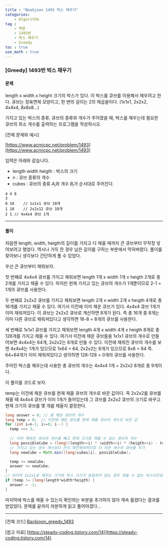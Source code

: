```yaml
---
title : "Beakjoon 1493 박스 채우기"
categories: 
    - Algorithm
tag : 
    - 백준
    - 1493번
    - 박스 채우기
    - Greedy
toc : true
use_math : true
---
```


### [Greedy] 1493번 박스 채우기



#### 문제

length x width x height 크기의 박스가 있다. 이 박스를 큐브를 이용해서 채우려고 한다. 큐브는 정육면체 모양이고, 한 변의 길이는 2의 제곱꼴이다. (1x1x1, 2x2x2, 4x4x4, 8x8x8...)

가지고 있는 박스의 종류, 큐브의 종류와 개수가 주어졌을 때, 박스를 채우는데 필요한 큐브의 최소 개수를 출력하는 프로그램을 작성하시오.

[전체 문제와 예시]

[https://www.acmicpc.net/problem/1493](https://www.acmicpc.net/problem/1493)

입력은 아래와 같습니다. 

- length width heigth : 박스의 크기
- n : 큐브 종류의 개수
- cubes : 큐브의 종류 $A_{i}$와 개수 $B_{i}$가 순서대로 주어진다. 

```
4 4 8
3
0 10	// 1x1x1 큐브 10개
1 10	// 2x2x12 큐브 10개
2 1	// 4x4x4 큐브 1개
```
------




#### 풀이

처음엔 length, width, heigth의 길이를 가지고 다 채울 때까지 큰 큐브부터 무작정 넣어보려고 했었다. 역시나 가득 찬 경우 남은 길이를 구하는 부분에서 막혀버렸다. 풀이를 찾아보니 생각보다 간단하게 풀 수 있었다.

우선 큰 큐브부터 채워보자.

첫 번째로 4x4x4 큐브를 가지고 채워보면 length 1개 x width 1개 x heigth 2개로 총 2개를 가지고 채울 수 있다. 하지만 현재 가지고 있는 큐브의 개수가 1개뿐이므로 2-1 = 1개의 큐브를 사용한다.

두 번째로 2x2x2 큐브를 가지고 채워보면 length 2개 x width 2개 x heigth 4개로 총 16개를 가지고 채울 수 있다. 여기서 이전에 이미 채운 큐브가 있다. 4x4x4 큐브 1개가 이미 채워져있다. 이 큐브는 2x2x2 큐브로 계산하면 8개가 된다. 즉 총 16개 중 8개는 이미 다른 큐브로 채워져있다고 생각하면 16-8 = 8개의 큐브를 사용한다. 

세 번째로 1x1x1 큐브를 가지고 채워보면 length 4개 x width 4개 x heigth 8개로 총 128개를 가지고 채울 수 있다. 여기서 이전에 채운 큐브들을 1x1x1 큐브의 개수로 만들어보면 4x4x4는 64개, 2x2x2는 8개로 만들 수 있다. 이전에 채워진 큐브의 개수를 보면 4x4x4는 1개가 있으므로 1x64 = 64, 2x2x2는 8개가 있으므로 8x8 = 64 즉. 64+64개가 이미 채워져있다고 생각하면 128-128 = 0개의 큐브를 사용한다.

주어진 박스를 채우는데 사용한 총 큐브의 개수는 4x4x4 1개 + 2x2x2 8개로 총 9개이다.



이 풀이를 코드로 보자. 

temp는 이전에 채운 큐브를 현재 채울 큐브의 개수로 바꾼 값이다. 즉 2x2x2를 큐브를 채울 때 4x4x4 큐브가 이미 1개가 들어있는데 그 큐브를 2x2x2 큐브의 크기로 바꾸고 현재 크기의 큐브를 몇 개를 채울지 결정한다.

```java
long answer = 0; // 총 채운 큐브의 개수
long temp = 0;	// 이전에 채운 큐브를 현재 채울 큐브의 개수로 바꾼 값
for (int i=n-1; i>=0; i--) {
  temp <<= 3;
	
  // 이미 채워진 큐브의 개수를 빼고 현재 크기로 채울 수 있는 큐브의 개수 
  long possibleCube = (long)(length>>i) * (width>>i) * (heigth>>i) - temp;
  // 가지고 있는 큐브 개수보다 큰지 확인해야하므로 더 작은 개수의 큐브를 추가
  long newCube = Math.min((long)cubes[i], possibleCube);

  temp += newCube;
  answer += newCube;
}
// 마지막 1x1x1로 채우는 크기와 박스 크기가 동일하지 않는 경우 채울 수 없는 박스이므로 -1로 변경
if (temp != (long)length*width*heigth) {
  answer = -1;
}
```

마지막에 박스를 채울 수 있는지 확인하는 부분을 추가하지 않아 계속 틀렸다는 결과를 받았었다. 문제를 끝까지 차분하게 읽고 풀어야겠다...

------

[전체 코드]
[Backjoon_greedy_1493](https://github.com/yuntnwls/codingtest/blob/5294865ed84e4e04b596257412354a83991f97bb/src/com/backjoon/greedy/t1493/Main.java)

[참고 자료]
[https://steady-coding.tistory.com/14](https://steady-coding.tistory.com/14)

